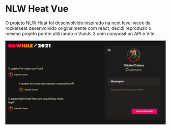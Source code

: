 # NLW Heat Vue

O projeto NLW Heat foi desenvolvido inspirado na next level week da rocketseat
desenvolvido originalmente com react, decidi reproduzir o mesmo projeto porém
utilizando o VueJs 3 com composition API e Vite.

![](https://github.com/gabrielcaiana/nlw-heat-vue/blob/master/web/src/assets/cover.png)
